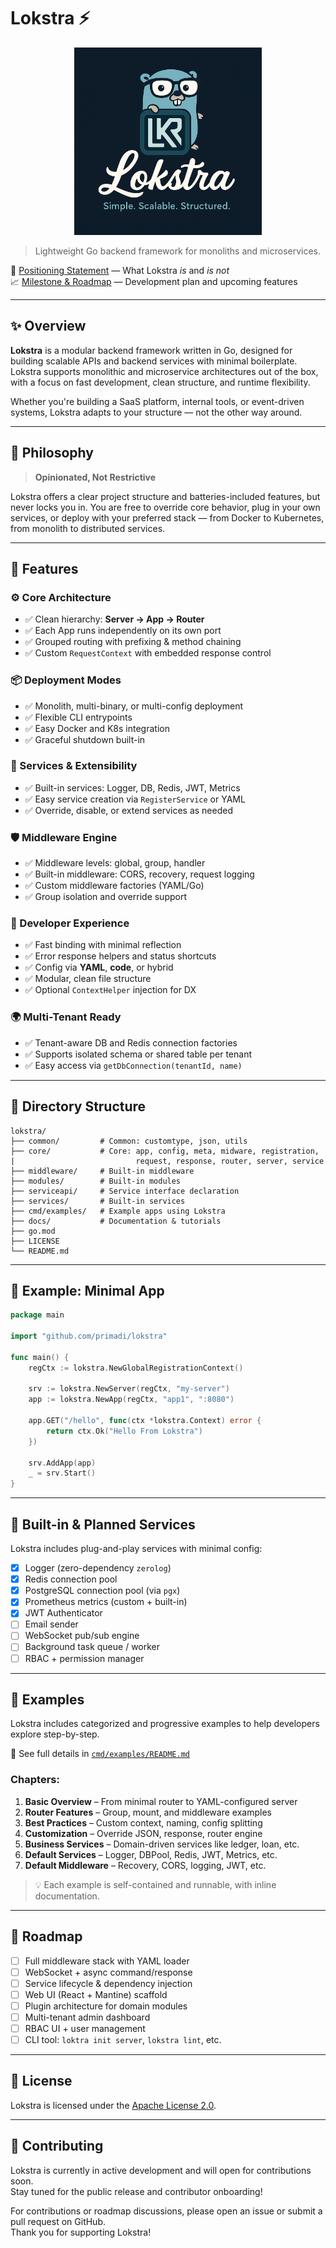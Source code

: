 # Lokstra ⚡

<p align="center">
	<img src="docs/asset/logo.png" alt="Logo" style="max-width: 100%; width: 300px;">
</p>

> Lightweight Go backend framework for monoliths and microservices.

📘 [Positioning Statement](./POSITIONING.md) — What Lokstra *is* and *is not*  
📈 [Milestone & Roadmap](./MILESTONE.md) — Development plan and upcoming features

---

## ✨ Overview

**Lokstra** is a modular backend framework written in Go, designed for building scalable APIs and backend services with minimal boilerplate. Lokstra supports monolithic and microservice architectures out of the box, with a focus on fast development, clean structure, and runtime flexibility.

Whether you're building a SaaS platform, internal tools, or event-driven systems, Lokstra adapts to your structure — not the other way around.

---

## 🧭 Philosophy

> **Opinionated, Not Restrictive**

Lokstra offers a clear project structure and batteries-included features, but never locks you in. You are free to override core behavior, plug in your own services, or deploy with your preferred stack — from Docker to Kubernetes, from monolith to distributed services.

---

## 🚀 Features

### ⚙️ Core Architecture

- ✅ Clean hierarchy: **Server → App → Router**
- ✅ Each App runs independently on its own port
- ✅ Grouped routing with prefixing & method chaining
- ✅ Custom `RequestContext` with embedded response control

### 📦 Deployment Modes

- ✅ Monolith, multi-binary, or multi-config deployment
- ✅ Flexible CLI entrypoints
- ✅ Easy Docker and K8s integration
- ✅ Graceful shutdown built-in

### 🧠 Services & Extensibility

- ✅ Built-in services: Logger, DB, Redis, JWT, Metrics
- ✅ Easy service creation via `RegisterService` or YAML
- ✅ Override, disable, or extend services as needed

### 🛡️ Middleware Engine

- ✅ Middleware levels: global, group, handler
- ✅ Built-in middleware: CORS, recovery, request logging
- ✅ Custom middleware factories (YAML/Go)
- ✅ Group isolation and override support

### 🧰 Developer Experience

- ✅ Fast binding with minimal reflection
- ✅ Error response helpers and status shortcuts
- ✅ Config via **YAML**, **code**, or hybrid
- ✅ Modular, clean file structure
- ✅ Optional `ContextHelper` injection for DX

### 🌍 Multi-Tenant Ready

- ✅ Tenant-aware DB and Redis connection factories
- ✅ Supports isolated schema or shared table per tenant
- ✅ Easy access via `getDbConnection(tenantId, name)`

---

## 🧱 Directory Structure

```
lokstra/
├── common/         # Common: customtype, json, utils
├── core/           # Core: app, config, meta, midware, registration, 
|                           request, response, router, server, service
├── middleware/     # Built-in middleware
├── modules/        # Built-in modules
├── serviceapi/     # Service interface declaration
├── services/       # Built-in services
├── cmd/examples/   # Example apps using Lokstra
├── docs/           # Documentation & tutorials
├── go.mod
├── LICENSE
└── README.md
```

---

## 📂 Example: Minimal App

```go
package main

import "github.com/primadi/lokstra"

func main() {
	regCtx := lokstra.NewGlobalRegistrationContext()

	srv := lokstra.NewServer(regCtx, "my-server")
	app := lokstra.NewApp(regCtx, "app1", ":8080")

	app.GET("/hello", func(ctx *lokstra.Context) error {
		return ctx.Ok("Hello From Lokstra")
	})

	srv.AddApp(app)
	_ = srv.Start()
}
```

---

## 🧩 Built-in & Planned Services

Lokstra includes plug-and-play services with minimal config:

- [x] Logger (zero-dependency `zerolog`)
- [x] Redis connection pool
- [x] PostgreSQL connection pool (via `pgx`)
- [x] Prometheus metrics (custom + built-in)
- [x] JWT Authenticator
- [ ] Email sender
- [ ] WebSocket pub/sub engine
- [ ] Background task queue / worker
- [ ] RBAC + permission manager

---

## 🧪 Examples

Lokstra includes categorized and progressive examples to help developers explore step-by-step.

📂 See full details in [`cmd/examples/README.md`](cmd/examples/README.md)

### Chapters:

1. **Basic Overview** – From minimal router to YAML-configured server  
2. **Router Features** – Group, mount, and middleware examples  
3. **Best Practices** – Custom context, naming, config splitting  
4. **Customization** – Override JSON, response, router engine  
5. **Business Services** – Domain-driven services like ledger, loan, etc.  
6. **Default Services** – Logger, DBPool, Redis, JWT, Metrics, etc.  
7. **Default Middleware** – Recovery, CORS, logging, JWT, etc.

> 💡 Each example is self-contained and runnable, with inline documentation.

---

## 🔭 Roadmap

- [ ] Full middleware stack with YAML loader
- [ ] WebSocket + async command/response
- [ ] Service lifecycle & dependency injection
- [ ] Web UI (React + Mantine) scaffold
- [ ] Plugin architecture for domain modules
- [ ] Multi-tenant admin dashboard
- [ ] RBAC UI + user management
- [ ] CLI tool: `loktra init server`, `lokstra lint`, etc.

---

## 📜 License

Lokstra is licensed under the [Apache License 2.0](LICENSE).

---

## 🙌 Contributing

Lokstra is currently in active development and will open for contributions soon.  
Stay tuned for the public release and contributor onboarding!

For contributions or roadmap discussions, please open an issue or submit a pull request on GitHub.  
Thank you for supporting Lokstra!
